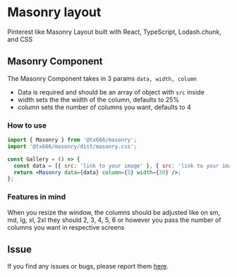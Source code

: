 # Masonry layout

Pinterest like Masonry Layout built with React, TypeScript, Lodash.chunk, and CSS

## Masonry Component

The Masonry Component takes in 3 params `data, width, column`

- Data is required and should be an array of object with `src` inside
- width sets the the width of the column, defaults to 25%
- column sets the number of columns you want, defaults to 4

### How to use

```jsx
import { Masonry } from '@tx666/masonry';
import '@tx666/masonry/dist/masonry.css';

const Gallery = () => {
  const data = [{ src: 'link to your image' }, { src: 'link to your image' }];
  return <Masonry data={data} column={5} width={30} />;
};
```

### Features in mind

When you resize the window, the columns should be adjusted like on sm, md, lg, xl, 2xl they should 2, 3, 4, 5, 6 or however you pass the number of columns you want in respective screens

## Issue

If you find any issues or bugs, please report them <a href='https://github.com/realtouseef/masonry-layout/issues'>here</a>.
